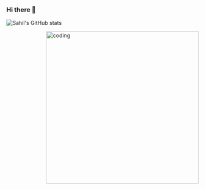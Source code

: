 ### Hi there 👋
![Sahil's GitHub stats](https://github-readme-stats.vercel.app/api?username=Sahiljosan&show_icons=true&theme=radical)

<img align="right" alt="coding" width= "400" src=" gif link ">
